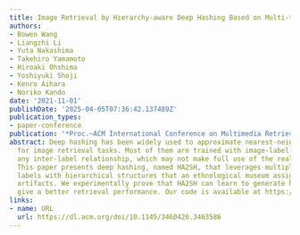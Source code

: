 ```yaml
---
title: Image Retrieval by Hierarchy-aware Deep Hashing Based on Multi-task Learning
authors:
- Bowen Wang
- Liangzhi Li
- Yuta Nakashima
- Takehiro Yamamoto
- Hiroaki Ohshima
- Yoshiyuki Shoji
- Kenro Aihara
- Noriko Kando
date: '2021-11-01'
publishDate: '2025-04-05T07:36:42.137489Z'
publication_types:
- paper-conference
publication: '*Proc.~ACM International Conference on Multimedia Retrieval (ICMR)*'
abstract: Deep hashing has been widely used to approximate nearest-neighbor search
  for image retrieval tasks. Most of them are trained with image-label pairs without
  any inter-label relationship, which may not make full use of the real-world data.
  This paper presents deep hashing, named HA2SH, that leverages multiple types of
  labels with hierarchical structures that an ethnological museum assigns to their
  artifacts. We experimentally prove that HA2SH can learn to generate hashes that
  give a better retrieval performance. Our code is available at https://github.com/wbw520/minpaku.
links:
- name: URL
  url: https://dl.acm.org/doi/10.1145/3460426.3463586
---
```

